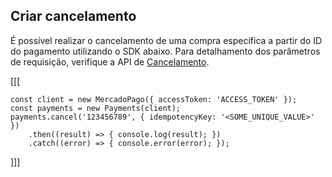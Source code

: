 ## Criar cancelamento

É possível realizar o cancelamento de uma compra específica a partir do ID do pagamento utilizando o SDK abaixo. Para detalhamento dos parâmetros de requisição, verifique a API de [Cancelamento](https://www.mercadopago[FAKER][URL][DOMAIN]/developers/pt/reference/chargebacks/_payments_payment_id/put).

[[[
```node
const client = new MercadoPago({ accessToken: 'ACCESS_TOKEN' });
const payments = new Payments(client);
payments.cancel('123456789', { idempotencyKey: '<SOME_UNIQUE_VALUE>' })
    .then((result) => { console.log(result); })
    .catch((error) => { console.error(error); });
```
]]]